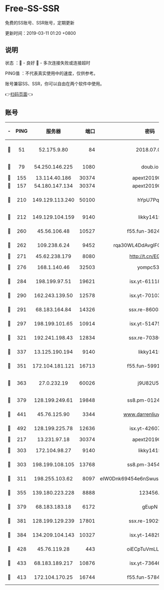 # Free-SS-SSR

免费的SS账号、SSR账号，定期更新

更新时间：2019-03-11 01:20 +0800

## 说明

状态     ：🙂 - 良好 🙁 - 多次连接失败或连接超时

PING值   ：不代表真实使用中的速度，仅供参考。

账号兼容SS、SSR，你可以自由在两个软件中使用。

👉[扫码页面](https://liesauer.github.io/Free-SS-SSR/)👈

## 账号

|-|PING|服务器|端口|密码|加密方式|区域|
|:----:|:----:|:-----:|-----:|:----:|:----:|:----:|
|🙂|51|52.175.9.80|84|2018.07.07|chacha20-ietf-poly1305|HK|
|🙂|79|54.250.146.225|1080|doub.io|aes-256-cfb|JP|
|🙂|155|13.114.40.186|30374|apext2019006|chacha20|JP|
|🙂|157|54.180.147.134|30374|apext2019006|chacha20|KR|
|🙂|210|149.129.113.240|50100|hYpU7PqP|chacha20-ietf-poly1305|CN|
|🙂|212|149.129.104.159|9140|likky1415|aes-256-cfb|HK|
|🙂|260|45.56.106.48|10527|f55.fun-36242266|aes-256-cfb|US|
|🙂|262|109.238.6.24|9452|rqa30WL4DdAvgIFG6Fs3znzTa|aes-256-cfb|FR|
|🙂|271|45.62.238.179|8080|http://t.cn/EGJIyrl|rc4-md5|CA|
|🙂|276|168.1.140.46|32503|yompc535|aes-256-cfb|AU|
|🙂|284|198.199.97.51|19621|isx.yt-61118042|aes-256-cfb|US|
|🙂|290|162.243.139.50|12578|isx.yt-70103288|aes-256-cfb|US|
|🙂|291|68.183.164.84|14326|ssx.re-86003792|aes-256-cfb|US|
|🙂|297|198.199.101.65|10914|isx.yt-51475451|aes-256-cfb|US|
|🙂|321|192.241.198.43|12834|ssx.re-70380369|aes-256-cfb|US|
|🙂|337|13.125.190.194|9140|likky1415|aes-256-cfb|KR|
|🙂|351|172.104.181.121|16713|f55.fun-59911969|aes-256-cfb|SG|
|🙂|363|27.0.232.19|60026|j9U82U53|xchacha20-ietf-poly1305|HK|
|🙂|379|128.199.249.61|19848|ss8.pm-01244950|aes-256-cfb|SG|
|🙂|441|45.76.125.90|3344|www.darrenliuwei.com|aes-256-cfb|AU|
|🙂|492|128.199.225.78|12636|isx.yt-42607822|aes-256-cfb|SG|
|🙂|217|13.231.97.18|30374|apext2019006|chacha20|JP|
|🙂|303|172.104.98.27|9140|likky1415|aes-256-cfb|JP|
|🙂|303|198.199.108.105|13768|ss8.pm-34548033|aes-256-cfb|US|
|🙂|311|198.255.103.62|8097|eIW0Dnk69454e6nSwuspv9DmS201tQ0D|aes-256-cfb|US|
|🙂|355|139.180.223.228|8888|123456..|aes-256-cfb|JP|
|🙂|379|68.183.183.18|6172|gEupN|aes-256-cfb|SG|
|🙂|381|128.199.129.239|17801|ssx.re-19029637|aes-256-cfb|SG|
|🙂|384|134.209.104.143|10327|isx.yt-14829527|aes-256-cfb|SG|
|🙂|428|45.76.119.28|443|oiECpTuVmLLxk4Ts|aes-256-cfb|AU|
|🙂|433|68.183.189.217|10876|isx.yt-73646645|aes-256-cfb|SG|
|🙁|413|172.104.170.25|16744|f55.fun-57847062|aes-256-cfb|SG|
